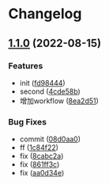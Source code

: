 # Changelog

## [1.1.0](https://github.com/xgChange/basic-package/compare/v1.0.5...v1.1.0) (2022-08-15)


### Features

* init ([fd98444](https://github.com/xgChange/basic-package/commit/fd98444c3bef4417fe6f745e9673866280dc0372))
* second ([4cde58b](https://github.com/xgChange/basic-package/commit/4cde58bbcbf6b746b5dd07ee988d073c2fd1e811))
* 增加workflow ([8ea2d51](https://github.com/xgChange/basic-package/commit/8ea2d51c5c0ca4fd28d1745197c89c995cd4b93d))


### Bug Fixes

* commit ([08d0aa0](https://github.com/xgChange/basic-package/commit/08d0aa0117543bc1ec2af65d3c13f544782e3e59))
* ff ([1c84f22](https://github.com/xgChange/basic-package/commit/1c84f22e0fb189f1afa32f0ec3700f7e382ad507))
* fix ([8cabc2a](https://github.com/xgChange/basic-package/commit/8cabc2a2357dd6ce0348307851160b870caaf3a9))
* fix ([861ff3c](https://github.com/xgChange/basic-package/commit/861ff3cee8f9aee2619a8396b88aa6a785556f31))
* fix ([aa0d34e](https://github.com/xgChange/basic-package/commit/aa0d34ee639fd31193b0c42f89601b487187fb0e))
